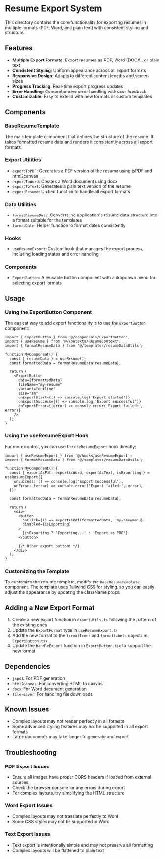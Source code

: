 # Resume Export System

This directory contains the core functionality for exporting resumes in multiple formats (PDF, Word, and plain text) with consistent styling and structure.

## Features

- **Multiple Export Formats**: Export resumes as PDF, Word (DOCX), or plain text
- **Consistent Styling**: Uniform appearance across all export formats
- **Responsive Design**: Adapts to different content lengths and screen sizes
- **Progress Tracking**: Real-time export progress updates
- **Error Handling**: Comprehensive error handling with user feedback
- **Customizable**: Easy to extend with new formats or custom templates

## Components

### BaseResumeTemplate

The main template component that defines the structure of the resume. It takes formatted resume data and renders it consistently across all export formats.

### Export Utilities

- `exportToPDF`: Generates a PDF version of the resume using jsPDF and html2canvas
- `exportToWord`: Creates a Word document using docx
- `exportToText`: Generates a plain text version of the resume
- `exportResume`: Unified function to handle all export formats

### Data Utilities

- `formatResumeData`: Converts the application's resume data structure into a format suitable for the templates
- `formatDate`: Helper function to format dates consistently

### Hooks

- `useResumeExport`: Custom hook that manages the export process, including loading states and error handling

### Components

- `ExportButton`: A reusable button component with a dropdown menu for selecting export formats

## Usage

### Using the ExportButton Component

The easiest way to add export functionality is to use the `ExportButton` component:

```tsx
import { ExportButton } from '@/components/ExportButton';
import { useResume } from '@/contexts/ResumeContext';
import { formatResumeData } from '@/templates/resumeDataUtils';

function MyComponent() {
  const { resumeData } = useResume();
  const formattedData = formatResumeData(resumeData);
  
  return (
    <ExportButton 
      data={formattedData}
      fileName="my-resume"
      variant="outline"
      size="sm"
      onExportStart={() => console.log('Export started')}
      onExportSuccess={() => console.log('Export successful')}
      onExportError={(error) => console.error('Export failed:', error)}
    />
  );
}
```

### Using the useResumeExport Hook

For more control, you can use the `useResumeExport` hook directly:

```tsx
import { useResumeExport } from '@/hooks/useResumeExport';
import { formatResumeData } from '@/templates/resumeDataUtils';

function MyComponent() {
  const { exportAsPdf, exportAsWord, exportAsText, isExporting } = useResumeExport({
    onSuccess: () => console.log('Export successful'),
    onError: (error) => console.error('Export failed:', error),
  });
  
  const formattedData = formatResumeData(resumeData);
  
  return (
    <div>
      <button 
        onClick={() => exportAsPdf(formattedData, 'my-resume')}
        disabled={isExporting}
      >
        {isExporting ? 'Exporting...' : 'Export as PDF'}
      </button>
      
      {/* Other export buttons */}
    </div>
  );
}
```

### Customizing the Template

To customize the resume template, modify the `BaseResumeTemplate` component. The template uses Tailwind CSS for styling, so you can easily adjust the appearance by updating the className props.

## Adding a New Export Format

1. Create a new export function in `exportUtils.ts` following the pattern of the existing ones
2. Update the `ExportFormat` type in `useResumeExport.ts`
3. Add the new format to the `formatIcons` and `formatLabels` objects in `ExportButton.tsx`
4. Update the `handleExport` function in `ExportButton.tsx` to support the new format

## Dependencies

- `jspdf`: For PDF generation
- `html2canvas`: For converting HTML to canvas
- `docx`: For Word document generation
- `file-saver`: For handling file downloads

## Known Issues

- Complex layouts may not render perfectly in all formats
- Some advanced styling features may not be supported in all export formats
- Large documents may take longer to generate and export

## Troubleshooting

### PDF Export Issues
- Ensure all images have proper CORS headers if loaded from external sources
- Check the browser console for any errors during export
- For complex layouts, try simplifying the HTML structure

### Word Export Issues
- Complex layouts may not translate perfectly to Word
- Some CSS styles may not be supported in Word

### Text Export Issues
- Text export is intentionally simple and may not preserve all formatting
- Complex layouts will be flattened to plain text
